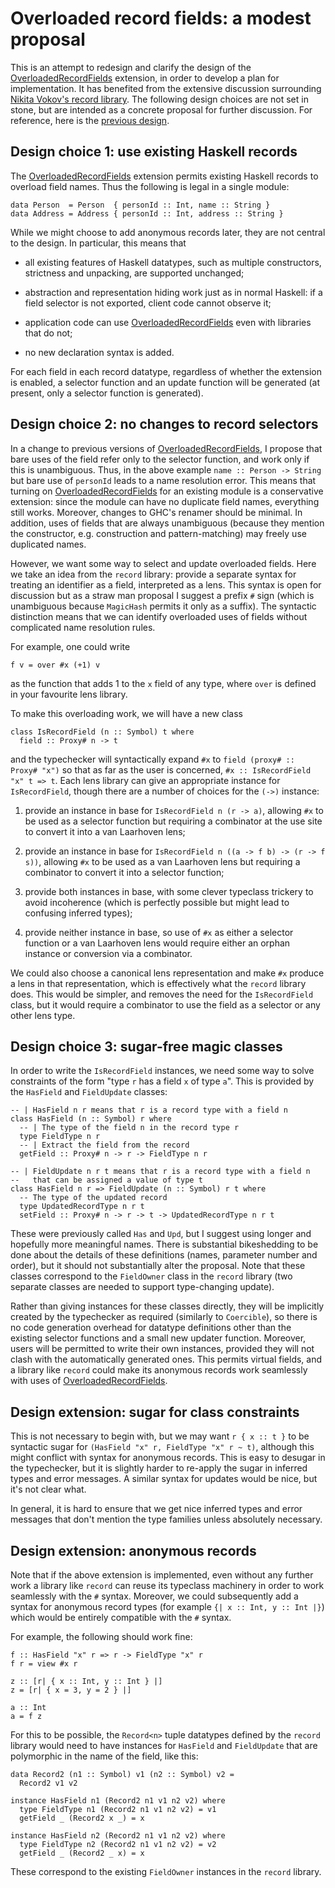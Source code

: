 # Overloaded record fields: a modest proposal



This is an attempt to redesign and clarify the design of the [OverloadedRecordFields](records/overloaded-record-fields) extension, in order to develop a plan for implementation.  It has benefited from the extensive discussion surrounding [Nikita Vokov's record library](records/volkov).  The following design choices are not set in stone, but are intended as a concrete proposal for further discussion.  For reference, here is the [previous design](records/overloaded-record-fields/design).


## Design choice 1: use existing Haskell records



The [OverloadedRecordFields](records/overloaded-record-fields) extension permits existing Haskell records to overload field names.  Thus the following is legal in a single module:


```wiki
data Person  = Person  { personId :: Int, name :: String }
data Address = Address { personId :: Int, address :: String }
```


While we might choose to add anonymous records later, they are not central to the design.  In particular, this means that


- all existing features of Haskell datatypes, such as multiple constructors, strictness and unpacking, are supported unchanged;

- abstraction and representation hiding work just as in normal Haskell: if a field selector is not exported, client code cannot observe it;

- application code can use [OverloadedRecordFields](records/overloaded-record-fields) even with libraries that do not;

- no new declaration syntax is added.


For each field in each record datatype, regardless of whether the extension is enabled, a selector function and an update function will be generated (at present, only a selector function is generated).


## Design choice 2: no changes to record selectors



In a change to previous versions of [OverloadedRecordFields](records/overloaded-record-fields), I propose that bare uses of the field refer only to the selector function, and work only if this is unambiguous.  Thus, in the above example `name :: Person -> String` but bare use of `personId` leads to a name resolution error.  This means that turning on [OverloadedRecordFields](records/overloaded-record-fields) for an existing module is a conservative extension: since the module can have no duplicate field names, everything still works.  Moreover, changes to GHC's renamer should be minimal.  In addition, uses of fields that are always unambiguous (because they mention the constructor, e.g. construction and pattern-matching) may freely use duplicated names.



However, we want some way to select and update overloaded fields.  Here we take an idea from the `record` library: provide a separate syntax for treating an identifier as a field, interpreted as a lens.  This syntax is open for discussion but as a straw man proposal I suggest a prefix `#` sign (which is unambiguous because `MagicHash` permits it only as a suffix).  The syntactic distinction means that we can identify overloaded uses of fields without complicated name resolution rules.



For example, one could write


```wiki
f v = over #x (+1) v
```


as the function that adds 1 to the `x` field of any type, where `over` is defined in your favourite lens library.



To make this overloading work, we will have a new class


```wiki
class IsRecordField (n :: Symbol) t where
  field :: Proxy# n -> t
```


and the typechecker will syntactically expand `#x` to `field (proxy# :: Proxy# "x")` so that as far as the user is concerned, `#x :: IsRecordField "x" t => t`.  Each lens library can give an appropriate instance for `IsRecordField`, though there are a number of choices for the `(->)` instance:


1. provide an instance in base for `IsRecordField n (r -> a)`, allowing `#x` to be used as a selector function but requiring a combinator at the use site to convert it into a van Laarhoven lens;

1. provide an instance in base for `IsRecordField n ((a -> f b) -> (r -> f s))`, allowing `#x` to be used as a van Laarhoven lens but requiring a combinator to convert it into a selector function;

1. provide both instances in base, with some clever typeclass trickery to avoid incoherence (which is perfectly possible but might lead to confusing inferred types);

1. provide neither instance in base, so use of `#x` as either a selector function or a van Laarhoven lens would require either an orphan instance or conversion via a combinator.


We could also choose a canonical lens representation and make `#x` produce a lens in that representation, which is effectively what the `record` library does. This would be simpler, and removes the need for the `IsRecordField` class, but it would require a combinator to use the field as a selector or any other lens type.


## Design choice 3: sugar-free magic classes



In order to write the `IsRecordField` instances, we need some way to solve constraints of the form "type `r` has a field `x` of type `a`".  This is provided by the `HasField` and `FieldUpdate` classes:


```wiki
-- | HasField n r means that r is a record type with a field n
class HasField (n :: Symbol) r where
  -- | The type of the field n in the record type r
  type FieldType n r
  -- | Extract the field from the record
  getField :: Proxy# n -> r -> FieldType n r

-- | FieldUpdate n r t means that r is a record type with a field n
--   that can be assigned a value of type t
class HasField n r => FieldUpdate (n :: Symbol) r t where
  -- The type of the updated record
  type UpdatedRecordType n r t
  setField :: Proxy# n -> r -> t -> UpdatedRecordType n r t
```


These were previously called `Has` and `Upd`, but I suggest using longer and hopefully more meaningful names. There is substantial bikeshedding to be done about the details of these definitions (names, parameter number and order), but it should not substantially alter the proposal. Note that these classes correspond to the `FieldOwner` class in the `record` library (two separate classes are needed to support type-changing update).



Rather than giving instances for these classes directly, they will be implicitly created by the typechecker as required (similarly to `Coercible`), so there is no code generation overhead for datatype definitions other than the existing selector functions and a small new updater function.  Moreover, users will be permitted to write their own instances, provided they will not clash with the automatically generated ones.  This permits virtual fields, and a library like `record` could make its anonymous records work seamlessly with uses of [OverloadedRecordFields](records/overloaded-record-fields).


## Design extension: sugar for class constraints



This is not necessary to begin with, but we may want `r { x :: t }` to be syntactic sugar for `(HasField "x" r, FieldType "x" r ~ t)`, although this might conflict with syntax for anonymous records. This is easy to desugar in the typechecker, but it is slightly harder to re-apply the sugar in inferred types and error messages. A similar syntax for updates would be nice, but it's not clear what.



In general, it is hard to ensure that we get nice inferred types and error messages that don't mention the type families unless absolutely necessary.


## Design extension: anonymous records



Note that if the above extension is implemented, even without any further work a library like `record` can reuse its typeclass machinery in order to work seamlessly with the `#` syntax.  Moreover, we could subsequently add a syntax for anonymous record types (for example `{| x :: Int, y :: Int |}`) which would be entirely compatible with the `#` syntax.



For example, the following should work fine:


```wiki
f :: HasField "x" r => r -> FieldType "x" r
f r = view #x r

z :: [r| { x :: Int, y :: Int } |]
z = [r| { x = 3, y = 2 } |]

a :: Int
a = f z
```


For this to be possible, the `Record<n>` tuple datatypes defined by the `record` library would need to have instances for `HasField` and `FieldUpdate` that are polymorphic in the name of the field, like this:


```wiki
data Record2 (n1 :: Symbol) v1 (n2 :: Symbol) v2 =
  Record2 v1 v2

instance HasField n1 (Record2 n1 v1 n2 v2) where
  type FieldType n1 (Record2 n1 v1 n2 v2) = v1
  getField _ (Record2 x _) = x

instance HasField n2 (Record2 n1 v1 n2 v2) where
  type FieldType n2 (Record2 n1 v1 n2 v2) = v2
  getField _ (Record2 _ x) = x
```


These correspond to the existing `FieldOwner` instances in the `record` library.



